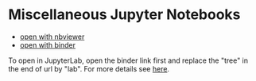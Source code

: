# Miscellaneous Jupyter Notebooks

* [open with nbviewer](https://nbviewer.jupyter.org/github/beginnerSC/misc/tree/master/)
* [open with binder](https://mybinder.org/v2/gh/beginnerSC/misc/4ba8d955654db4ebd190dbf74c9871635f551f63)

To open in JupyterLab, open the binder link first and replace the "tree" in the end of url by "lab". For more details see [here](https://github.com/binder-examples/jupyterlab).

